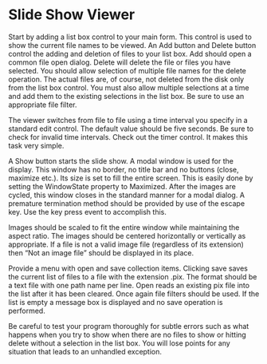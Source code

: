 # Slide Show Viewer
Start by adding a list box control to your main form. This control is used to show the current file names to be viewed. An Add button and Delete button control the adding and deletion of files to your list box. Add should open a common file open dialog. Delete will delete the file or files you have selected. You should allow selection of multiple file names for the delete operation. The actual files are, of course, not deleted from the disk only from the list box control. You must also allow multiple selections at a time and add them to the existing selections in the list box. Be sure to use an appropriate file filter.

The viewer switches from file to file using a time interval you specify in a standard edit control. The default value should be five seconds. Be sure to check for invalid time intervals. Check out the timer control. It makes this task very simple.

A Show button starts the slide show. A modal window is used for the display. This window has no border, no title bar and no buttons (close, maximize etc.). Its size is set to fill the entire screen. This is easily done by setting the WindowState property to Maximized. After the images are cycled, this window closes in the standard manner for a modal dialog. A premature termination method should be provided by use of the escape key. Use the key press event to accomplish this.

Images should be scaled to fit the entire window while maintaining the aspect ratio. The images should be centered horizontally or vertically as appropriate. If a file is not a valid image file (regardless of its extension) then “Not an image file” should be displayed in its place.

Provide a menu with open and save collection items. Clicking save saves the current list of files to a file with the extension .pix. The format should be a text file with one path name per line. Open reads an existing pix file into the list after it has been cleared. Once again file filters should be used. If the list is empty a message box is displayed and no save operation is performed.

Be careful to test your program thoroughly for subtle errors such as what happens when you try to show when there are no files to show or hitting delete without a selection in the list box. You will lose points for any situation that leads to an unhandled exception.
